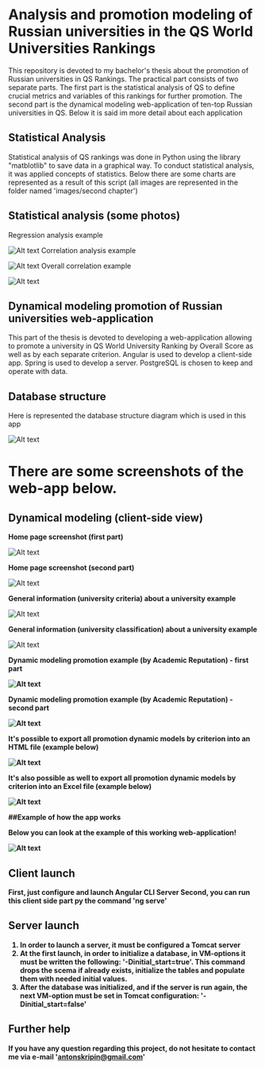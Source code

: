 # Analysis and promotion modeling of Russian universities in the QS World Universities Rankings
This repository is devoted to my bachelor's thesis about the promotion of Russian universities in QS Rankings.
The practical part consists of two separate parts.
The first part is the statistical analysis of QS to define crucial metrics and variables of this rankings for further promotion.
The second part is the dynamical modeling web-application of ten-top Russian universities in QS.
Below it is said im more detail about each application

## Statistical Analysis
Statistical analysis of QS rankings was done in Python using the library "matblotlib" to save data in a graphical way.
To conduct statistical analysis, it was applied concepts of statistics.
Below there are some charts are represented as a result of this script (all images are represented in the folder named 'images/second chapter')
## Statistical analysis (some photos)
Regression analysis example

![Alt text](./regression_analysis_example.png)
Correlation analysis example

![Alt text](./correlation_analysis_example.png)
Overall correlation example

![Alt text](./general_correlation_example.png)

## Dynamical modeling promotion of Russian universities web-application
This part of the thesis is devoted to developing a web-application allowing to promote a university in QS World University Ranking by Overall Score as well as by each separate criterion.
Angular is used to develop a client-side app.
Spring is used to develop a server.
PostgreSQL is chosen to keep and operate with data.

## Database structure

Here is represented the database structure diagram which is used in this app

![Alt text](./database_structure.PNG)

# There are some screenshots of the web-app below.

## Dynamical modeling (client-side view)

<b>Home page screenshot (first part)</b>

![Alt text](./1_web.PNG)

<b>Home page screenshot (second part)</b>

![Alt text](./2_web.PNG)

<b>General information (university criteria) about a university example</b>

![Alt text](./3_web.PNG)

<b>General information (university classification) about a university example</b>

![Alt text](./4_web.PNG)

<b>Dynamic modeling promotion example (by Academic Reputation) - first part<b>

![Alt text](./5_web.PNG)

<b>Dynamic modeling promotion example (by Academic Reputation) - second part<b>

![Alt text](./6_web.PNG)

<b>It's possible to export all promotion dynamic models by criterion into an HTML file (example below)<b>

![Alt text](./7_web.PNG)

<b>It's also possible as well to export all promotion dynamic models by criterion into an Excel file (example below)<b>

![Alt text](./8_web.PNG)

##Example of how the app works

<b>Below you can look at the example of this working web-application!<b>

![Alt text](./application_example.gif)

## Client launch
First, just configure and launch Angular CLI Server
Second, you can run this client side part py the command 'ng serve'

## Server launch
1) In order to launch a server, it must be configured a Tomcat server
2) At the first launch, in order to initialize a database, in VM-options it must be written the following: '-Dinitial_start=true'.
This command drops the scema if already exists, initialize the tables and populate them with needed initial values.
3) After the database was initialized, and if the server is run again, the next VM-option must be set in Tomcat configuration: '-Dinitial_start=false'

## Further help
If you have any question regarding this project, do not hesitate to contact me via e-mail 'antonskripin@gmail.com'
